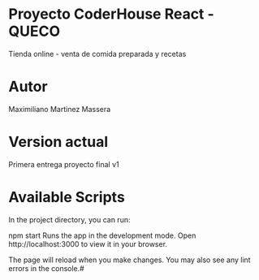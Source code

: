 # Proyecto CoderHouse React - QUECO
Tienda online - venta de comida preparada y recetas 

# Autor
Maximiliano Martinez Massera

# Version actual
Primera entrega proyecto final  v1

# Available Scripts
In the project directory, you can run:

npm start
Runs the app in the development mode.
Open http://localhost:3000 to view it in your browser.

The page will reload when you make changes.
You may also see any lint errors in the console.#
